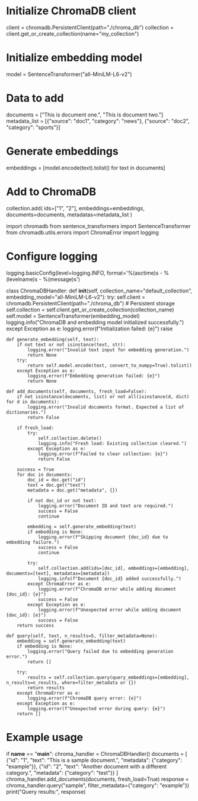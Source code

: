 # Initialize ChromaDB client
client = chromadb.PersistentClient(path="./chroma_db")
collection = client.get_or_create_collection(name="my_collection")

# Initialize embedding model
model = SentenceTransformer("all-MiniLM-L6-v2")

# Data to add
documents = ["This is document one.", "This is document two."]
metadata_list = [{"source": "doc1", "category": "news"}, {"source": "doc2", "category": "sports"}]

# Generate embeddings
embeddings = [model.encode(text).tolist() for text in documents]

# Add to ChromaDB
collection.add(
    ids=["1", "2"],
    embeddings=embeddings,
    documents=documents,
    metadatas=metadata_list
)












import chromadb
from sentence_transformers import SentenceTransformer
from chromadb.utils.errors import ChromaError
import logging

# Configure logging
logging.basicConfig(level=logging.INFO, format='%(asctime)s - %(levelname)s - %(message)s')

class ChromaDBHandler:
    def __init__(self, collection_name="default_collection", embedding_model="all-MiniLM-L6-v2"):
        try:
            self.client = chromadb.PersistentClient(path="./chroma_db")  # Persistent storage
            self.collection = self.client.get_or_create_collection(collection_name)
            self.model = SentenceTransformer(embedding_model)
            logging.info("ChromaDB and embedding model initialized successfully.")
        except Exception as e:
            logging.error(f"Initialization failed: {e}")
            raise

    def generate_embedding(self, text):
        if not text or not isinstance(text, str):
            logging.error("Invalid text input for embedding generation.")
            return None
        try:
            return self.model.encode(text, convert_to_numpy=True).tolist()
        except Exception as e:
            logging.error(f"Embedding generation failed: {e}")
            return None

    def add_documents(self, documents, fresh_load=False):
        if not isinstance(documents, list) or not all(isinstance(d, dict) for d in documents):
            logging.error("Invalid documents format. Expected a list of dictionaries.")
            return False
        
        if fresh_load:
            try:
                self.collection.delete()
                logging.info("Fresh load: Existing collection cleared.")
            except Exception as e:
                logging.error(f"Failed to clear collection: {e}")
                return False
        
        success = True
        for doc in documents:
            doc_id = doc.get("id")
            text = doc.get("text")
            metadata = doc.get("metadata", {})
            
            if not doc_id or not text:
                logging.error("Document ID and text are required.")
                success = False
                continue
            
            embedding = self.generate_embedding(text)
            if embedding is None:
                logging.error(f"Skipping document {doc_id} due to embedding failure.")
                success = False
                continue
            
            try:
                self.collection.add(ids=[doc_id], embeddings=[embedding], documents=[text], metadatas=[metadata])
                logging.info(f"Document {doc_id} added successfully.")
            except ChromaError as e:
                logging.error(f"ChromaDB error while adding document {doc_id}: {e}")
                success = False
            except Exception as e:
                logging.error(f"Unexpected error while adding document {doc_id}: {e}")
                success = False
        return success

    def query(self, text, n_results=5, filter_metadata=None):
        embedding = self.generate_embedding(text)
        if embedding is None:
            logging.error("Query failed due to embedding generation error.")
            return []
        
        try:
            results = self.collection.query(query_embeddings=[embedding], n_results=n_results, where=filter_metadata or {})
            return results
        except ChromaError as e:
            logging.error(f"ChromaDB query error: {e}")
        except Exception as e:
            logging.error(f"Unexpected error during query: {e}")
        return []

# Example usage
if __name__ == "__main__":
    chroma_handler = ChromaDBHandler()
    documents = [
        {"id": "1", "text": "This is a sample document.", "metadata": {"category": "example"}},
        {"id": "2", "text": "Another document with a different category.", "metadata": {"category": "test"}}
    ]
    chroma_handler.add_documents(documents, fresh_load=True)
    response = chroma_handler.query("sample", filter_metadata={"category": "example"})
    print("Query results:", response)
